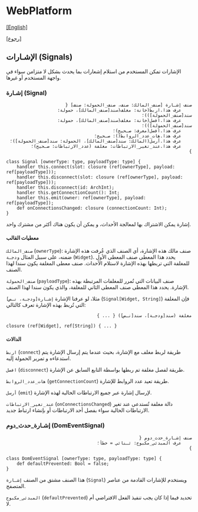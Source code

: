 # WebPlatform

[[English]](signals.en.md)

[[رجوع]](../readme.ar.md)

## الإشـارات (Signals)

الإشارات تمكن المستخدم من استلام إشعارات بما يحدث بشكل لا متزامن سواء في واجهة المستخدم أو غيرها.

### إشـارة (Signal)

<div dir=rtl>

```
صنف إشـارة [صنف_المالك: صنف، صنف_الحمولة: صنف] {
    عرف هذا.اربط(خانة: مغلف(سند[صنف_المالك]، حمولة: سند[صنف_الحمولة]))؛
    عرف هذا.افصل(خانة: مغلف(سند[صنف_المالك]، حمولة: سند[صنف_الحمولة]))؛
    عرف هذا.افصل(معرف: صـحيح)؛
    عرف هذا.هات_عدد_الروابط(): صـحيح؛
    عرف هذا.أرسل(المالك: سند[صنف_المالك]، الحمولة: سند[صنف_الحمولة])؛
    عرف هذا.عند_تغير_الارتباطات: مغلفة (عدد_الارتباطات: صـحيح)؛
}
```

</div>

```
class Signal [ownerType: type, payloadType: type] {
    handler this.connect(slot: closure (ref[ownerType], payload: ref[payloadType]));
    handler this.disconnect(slot: closure (ref[ownerType], payload: ref[payloadType]));
    handler this.disconnect(id: ArchInt);
    handler this.getConnectionCount(): Int;
    handler this.emit(owner: ref[ownerType], payload: ref[payloadType]);
    def onConnectionsChanged: closure (connectionCount: Int);
}
```

إشارة يمكن الاشتراك بها لمعالجة الأحداث، و يمكن أن يكون هناك أكثر من مشترك واحد.

#### معطيات القالب

`صنف_المالك` (`ownerType`): صنف مالك هذه الإشارة، أي الصنف الذي عُرفت هذه الإشارة ضمنه، على سبيل
المثال `ودجـة` (`Widget`). يحدد هذا المعطى صنف المعطى الأول للمغلفة التي تربطها بهذه الإشارة لاستلام
الأحداث. صنف معطى المغلفة يكون سندا لهذا الصنف.

`صنف_الحمولة` (`payloadType`): صنف البيانات التي تُمرر للمغلفات المرتبطة بهذه الإشارة. يحدد هذا
المعطى صنف المعطى الثاني للمغلفة، والذي يكون سندا لهذا الصنف.

مثلا، لو عرفنا الإشارة `إشـارة[ودجـة، نـص]` (`Signal[Widget, String]`) فإن المغلفة التي تُربط بهذه
الإشارة تعرف كالتالي:

<div dir=rtl>

```
مغلفة (سند[ودجـة]، سند[نـص]) { ... }
```

</div>

```
closure (ref[Widget], ref[String]) { ... }
```

#### الدالات

`اربط` (`connect`) طريقة لربط مغلف مع الإشارة، بحيث عندما يتم إرسال الإشارة يتم استدعاءه و تمرير الحمولة إليه.

`افصل` (`disconnect`) طريقة لفصل مغلفة تم ربطها بواسطة التابع السابق عن الإشارة.

`هات_عدد_الروابط` (`getConnectionCount`) طريقة تعيد عدد الروابط للإشارة.

`أرسل` (`emit`) لإرسال إشارة عبر جميع الارتباطات الحالية لهذه الإشارة.

`عند_تغير_الارتباطات` (`onConnectionsChanged`) دالة مغلفة تُستدعى عند تغير الارتباطات الحالية سواء بفصل أحد الارتباطات
أو بإنشاء ارتباط جديد.


### إشـارة_حدث_دوم (DomEventSignal)

<div dir=rtl>

```
صنف إشـارة_حدث_دوم {
    عرف المبدئي_مكبوح: ثـنائي = خطأ؛
}
```

</div>

```
class DomEventSignal [ownerType: type, payloadType: type] {
    def defaultPrevented: Bool = false;
}
```

هذا الصنف مشتق من الصنف `إشـارة` (`Signal`) ويستخدم للإشارات القادمة من عناصر المتصفح.

`المبدئي_مكبوح` (`defaultPrevented`) تحديد فيما إذا كان يجب تنفيذ الفعل الافتراضي أم لا.

